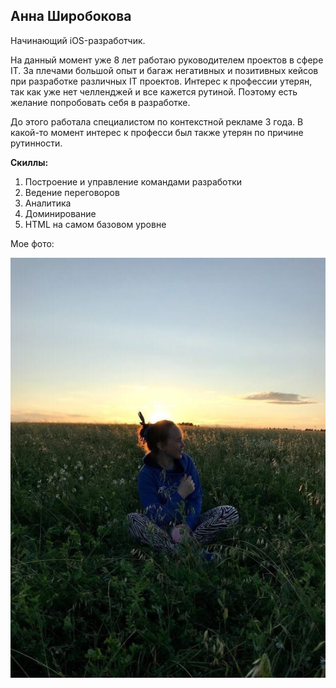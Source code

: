 ## Анна Широбокова

Начинающий iOS-разработчик. 

На данный момент уже 8 лет работаю руководителем проектов в сфере IT. За плечами большой опыт и багаж негативных и позитивных кейсов при разработке различных IT проектов. Интерес к профессии утерян, так как уже нет челленджей и все кажется рутиной. Поэтому есть желание попробовать себя в разработке. 

До этого работала специалистом по контекстной рекламе 3 года. В какой-то момент интерес к професси был также утерян по причине рутинности.

**Скиллы:**

1. Построение и управление командами разработки
1. Ведение переговоров
1. Аналитика
1. Доминирование
1. HTML на самом базовом уровне

Мое фото:

![Фото](img/image.jpeg)
